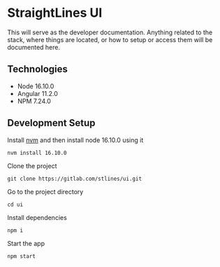 # StraightLines UI

This will serve as the developer documentation. Anything related to the stack, where things are located, or how to setup or access them will be documented here.

## Technologies

* Node 16.10.0
* Angular 11.2.0
* NPM 7.24.0

## Development Setup

Install [nvm](https://github.com/nvm-sh/nvm) and then install node 16.10.0 using it

    nvm install 16.10.0

Clone the project

    git clone https://gitlab.com/stlines/ui.git

Go to the project directory

    cd ui

Install dependencies

    npm i

Start the app

    npm start